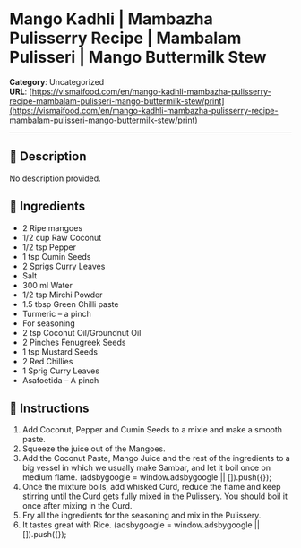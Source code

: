 # Mango Kadhli | Mambazha Pulisserry Recipe | Mambalam Pulisseri | Mango Buttermilk Stew

**Category**: Uncategorized  
**URL**: [https://vismaifood.com/en/mango-kadhli-mambazha-pulisserry-recipe-mambalam-pulisseri-mango-buttermilk-stew/print](https://vismaifood.com/en/mango-kadhli-mambazha-pulisserry-recipe-mambalam-pulisseri-mango-buttermilk-stew/print)  


---

## 📝 Description
No description provided.



## 🧂 Ingredients
- 2 Ripe mangoes
- 1/2 cup Raw Coconut
- 1/2 tsp Pepper
- 1 tsp Cumin Seeds
- 2 Sprigs Curry Leaves
- Salt
- 300 ml Water
- 1/2 tsp Mirchi Powder
- 1.5 tbsp Green Chilli paste
- Turmeric – a pinch
- For seasoning
- 2 tsp Coconut Oil/Groundnut Oil
- 2 Pinches Fenugreek Seeds
- 1 tsp Mustard Seeds
- 2 Red Chillies
- 1 Sprig Curry Leaves
- Asafoetida – A pinch

## 🍳 Instructions
1. Add Coconut, Pepper and Cumin Seeds to a mixie and make a smooth paste.
2. Squeeze the juice out of the Mangoes.
3. Add the Coconut Paste, Mango Juice and the rest of the ingredients to a big vessel in which we usually make Sambar, and let it boil once on medium flame. (adsbygoogle = window.adsbygoogle || []).push({});
4. Once the mixture boils, add whisked Curd, reduce the flame and keep stirring until the Curd gets fully mixed in the Pulissery. You should boil it once after mixing in the Curd.
5. Fry all the ingredients for the seasoning and mix in the Pulissery.
6. It tastes great with Rice. (adsbygoogle = window.adsbygoogle || []).push({});


